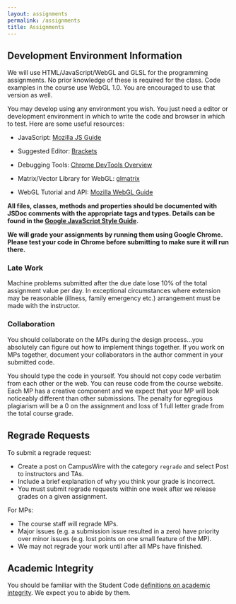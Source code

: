 ```yaml
---
layout: assignments
permalink: /assignments
title: Assignments
---
```


## Development Environment Information ##

We will use HTML/JavaScript/WebGL and GLSL for the programming assignments. No prior knowledge of these is required for the class.
Code examples in the course use WebGL 1.0. You are encouraged to use that version as well.

You may develop using any environment you wish. You just need a editor or development environment in which to write the code and browser in which to test. Here are some useful resources:

+ JavaScript: [Mozilla JS Guide](https://developer.mozilla.org/en-US/docs/Web/JavaScript)
 
+ Suggested Editor: [Brackets](http://brackets.io/)
 
+ Debugging Tools: [Chrome DevTools Overview](https://developers.google.com/web/tools/chrome-devtools/)
 
+ Matrix/Vector Library for WebGL: [glmatrix](http://glmatrix.net/)
 
+ WebGL Tutorial and API: [Mozilla WebGL Guide](https://developer.mozilla.org/en-US/docs/Web/API/WebGL_API)

**All files, classes, methods and properties should be documented with JSDoc comments with the appropriate tags and types.
Details can be found in the [Google JavaScript Style Guide](https://google.github.io/styleguide/jsguide.html#jsdoc).**

**We will grade your assignments by running them using Google Chrome. Please test your code in Chrome before submitting to make sure it will run there.**

### Late Work ###
Machine problems submitted after the due date lose 10% of the total assignment value per day. In exceptional circumstances where extension may be reasonable (illness, family emergency etc.) arrangement must be made with the instructor.

### Collaboration ###
You should collaborate on the MPs during the design process...you absolutely can figure out how to implement things together. If you work on MPs together, document your collaborators in the author comment in your submitted code.

You should type the code in yourself. You should not copy code verbatim from each other or the web. You can reuse code from the course website. Each MP has a creative component and we expect that your MP will look noticeably different than other submissions. The penalty for egregious plagiarism will be a 0 on the assignment and loss of 1 full letter grade from the total course grade. 

## Regrade Requests ##
To submit a regrade request:

- Create a post on CampusWire with the category `regrade` and select Post to instructors and TAs.
- Include a brief explanation of why you think your grade is incorrect.
- You must submit regrade requests within one week after we release grades on a given assignment.

For MPs:

- The course staff will regrade MPs.
- Major issues (e.g. a submission issue resulted in a zero) have priority over minor issues (e.g. lost points on one small feature of the MP).
- We may not regrade your work until after all MPs have finished.

## Academic Integrity ##
You should be familiar with the Student Code [definitions on academic integrity](http://studentcode.illinois.edu/article1_part4_1-401.html). We expect you to abide by them.
